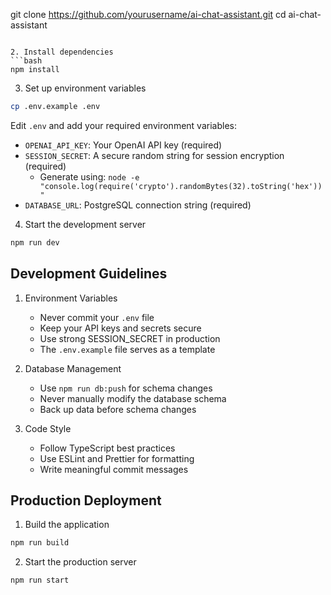git clone https://github.com/yourusername/ai-chat-assistant.git
cd ai-chat-assistant
```

2. Install dependencies
```bash
npm install
```

3. Set up environment variables
```bash
cp .env.example .env
```
Edit `.env` and add your required environment variables:
- `OPENAI_API_KEY`: Your OpenAI API key (required)
- `SESSION_SECRET`: A secure random string for session encryption (required)
  - Generate using: `node -e "console.log(require('crypto').randomBytes(32).toString('hex'))"`
- `DATABASE_URL`: PostgreSQL connection string (required)

4. Start the development server
```bash
npm run dev
```

## Development Guidelines

1. Environment Variables
   - Never commit your `.env` file
   - Keep your API keys and secrets secure
   - Use strong SESSION_SECRET in production
   - The `.env.example` file serves as a template

2. Database Management
   - Use `npm run db:push` for schema changes
   - Never manually modify the database schema
   - Back up data before schema changes

3. Code Style
   - Follow TypeScript best practices
   - Use ESLint and Prettier for formatting
   - Write meaningful commit messages

## Production Deployment

1. Build the application
```bash
npm run build
```

2. Start the production server
```bash
npm run start